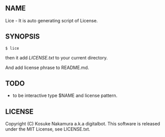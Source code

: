 NAME
-----

Lice - It is auto generating script of License.


SYNOPSIS
-----

```
$ lice
```

then it add _LICENSE.txt_ to your current directory.  

And add license phrase to README.md.


TODO
-----

- to be interactive type $NAME and license pattern.


LICENSE
-----
Copyright (C) Kosuke Nakamura a.k.a digitalbot.
This software is released under the MIT License, see LICENSE.txt.

